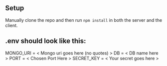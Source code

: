 ## Setup

Manually clone the repo and then run `npm install` in both the server and the client.


## .env should look like this:

MONGO_URI = < Mongo uri goes here (no quotes) >
DB = < DB name here >
PORT = < Chosen Port Here >
SECRET_KEY = < Your secret goes here >

